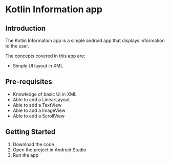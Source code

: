 Kotlin Information app
==================================

Introduction
------------

The Kotlin Information app is a simple android app that displays information to the user.

The concepts covered in this app are:
- Simple UI layout in XML

Pre-requisites
--------------

- Knowledge of basic UI in XML
- Able to add a LinearLayout
- Able to add a TextView
- Able to add a ImageView
- Able to add a ScrollView

Getting Started
---------------

1. Download the code
2. Open the project in Android Studio
3. Run the app
